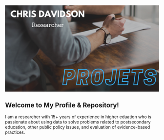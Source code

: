 ![Header](https://raw.githubusercontent.com/drcdavidson/drcdavidson/master/ReadMeBanner.png "Header")

## Welcome to My Profile & Repository!
I am a researcher with 15+ years of experience in higher eduation who is passionate about using data to solve problems related to postsecondary education, other public policy issues, and evaluation of evidence-based practices. 




<!--
**drcdavidson/drcdavidson** is a ✨ _special_ ✨ repository because its `README.md` (this file) appears on your GitHub profile.

Here are some ideas to get you started:

- 🔭 I’m currently working on ...
- 🌱 I’m currently learning ...
- 👯 I’m looking to collaborate on ...
- 🤔 I’m looking for help with ...
- 💬 Ask me about ...
- 📫 How to reach me: ...
- 😄 Pronouns: ...
- ⚡ Fun fact: ...
-->
